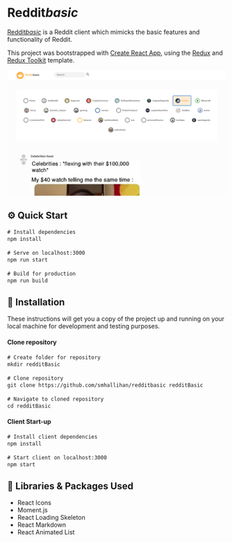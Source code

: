 # Reddit*basic*

[Reddit*basic*](https://redditbasic.netlify.app) is a Reddit client which mimicks the basic features and functionality of Reddit. 

This project was bootstrapped with [Create React App](https://github.com/facebook/create-react-app), using the [Redux](https://redux.js.org/) and [Redux Toolkit](https://redux-toolkit.js.org/) template.

![RedditBasic](https://github.com/shallihan/reddit-basic/blob/master/public/reddit-basic.png)

## ⚙️ Quick Start

```
# Install dependencies
npm install

# Serve on localhost:3000
npm run start

# Build for production
npm run build
```

## 🔌 Installation

These instructions will get you a copy of the project up and running on your local machine for development and testing purposes. 

#### Clone repository
```
# Create folder for repository
mkdir redditBasic

# Clone repository
git clone https://github.com/smhallihan/redditbasic redditBasic

# Navigate to cloned repository
cd redditBasic
```

#### Client Start-up

```
# Install client dependencies
npm install

# Start client on localhost:3000
npm start
```

## 🧰 Libraries & Packages Used

* React Icons
* Moment.js
* React Loading Skeleton
* React Markdown
* React Animated List


